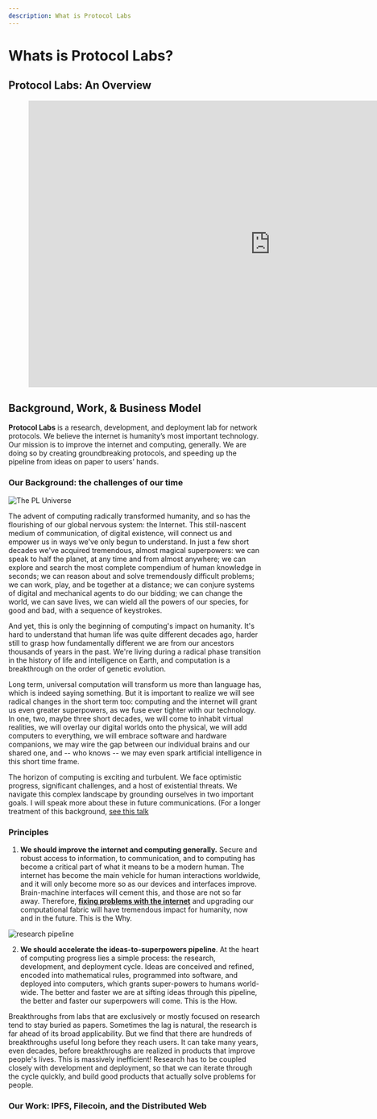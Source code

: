 ```yaml
---
description: What is Protocol Labs
---
```


# Whats is Protocol Labs?

## Protocol Labs: An Overview


<figure class="video_container">
  <iframe src="https://docs.google.com/presentation/d/e/2PACX-1vRCzTayMzpL5Ks2NlyZwPlpXHVGRDuLohE5UK-CBmjIiEIhsJEjxlRjLWVUU8JJVVusYaZsC-YfHMkm/embed?start=false&loop=true&delayms=3000" frameborder="0" width="960" height="569" allowfullscreen="true" mozallowfullscreen="true" webkitallowfullscreen="true"></iframe>
</figure>

## Background, Work, & Business Model

**Protocol Labs** is a research, development, and deployment lab for network protocols. We believe the internet is humanity’s most important technology. Our mission is to improve the internet and computing, generally. We are doing so by creating groundbreaking protocols, and speeding up the pipeline from ideas on paper to users’ hands.

### Our Background: the challenges of our time

<img src="https://protocol.ai/assets/img/network.e3efd092.png" alt="The PL Universe">

The advent of computing radically transformed humanity, and so has the flourishing of our global nervous system: the Internet. This still-nascent medium of communication, of digital existence, will connect us and empower us in ways we've only begun to understand. In just a few short decades we've acquired tremendous, almost magical superpowers: we can speak to half the planet, at any time and from almost anywhere; we can explore and search the most complete compendium of human knowledge in seconds; we can reason about and solve tremendously difficult problems; we can work, play, and be together at a distance; we can conjure systems of digital and mechanical agents to do our bidding; we can change the world, we can save lives, we can wield all the powers of our species, for good and bad, with a sequence of keystrokes.

And yet, this is only the beginning of computing's impact on humanity. It's hard to understand that human life was quite different decades ago, harder still to grasp how fundamentally different we are from our ancestors thousands of years in the past. We're living during a radical phase transition in the history of life and intelligence on Earth, and computation is a breakthrough on the order of genetic evolution.

Long term, universal computation will transform us more than language has, which is indeed saying something. But it is important to realize we will see radical changes in the short term too: computing and the internet will grant us even greater superpowers, as we fuse ever tighter with our technology. In one, two, maybe three short decades, we will come to inhabit virtual realities, we will overlay our digital worlds onto the physical, we will add computers to everything, we will embrace software and hardware companions, we may wire the gap between our individual brains and our shared one, and -- who knows -- we may even spark artificial intelligence in this short time frame.

The horizon of computing is exciting and turbulent. We face optimistic progress, significant challenges, and a host of existential threats. We navigate this complex landscape by grounding ourselves in two important goals. I will speak more about these in future communications. (For a longer treatment of this background, [see this talk](https://www.youtube.com/watch?v=jONZtXMu03w&t=554s)

### Principles

1. **We should improve the internet and computing generally.** Secure and robust access to information, to communication, and to computing has become a critical part of what it means to be a modern human. The internet has become the main vehicle for human interactions worldwide, and it will only become more so as our devices and interfaces improve. Brain-machine interfaces will cement this, and those are not so far away. Therefore, **[fixing problems with the internet](https://www.youtube.com/watch?v=2RCwZDRwk48&t=568s)** and upgrading our computational fabric will have tremendous impact for humanity, now and in the future. This is the Why.

<img alt="research pipeline" data-src="/assets/img/research-pipeline.b728d71d.png">

2. **We should accelerate the ideas-to-superpowers pipeline**. At the heart of computing progress lies a simple process: the research, development, and deployment cycle. Ideas are conceived and refined, encoded into mathematical rules, programmed into software, and deployed into computers, which grants super-powers to humans world-wide. The better and faster we are at sifting ideas through this pipeline, the better and faster our superpowers will come. This is the How.

Breakthroughs from labs that are exclusively or mostly focused on research tend to stay buried as papers. Sometimes the lag is natural, the research is far ahead of its broad applicability. But we find that there are hundreds of breakthroughs useful long before they reach users. It can take many years, even decades, before breakthroughs are realized in products that improve people's lives. This is massively inefficient! Research has to be coupled closely with development and deployment, so that we can iterate through the cycle quickly, and build good products that actually solve problems for people.

### Our Work: IPFS, Filecoin, and the Distributed Web
